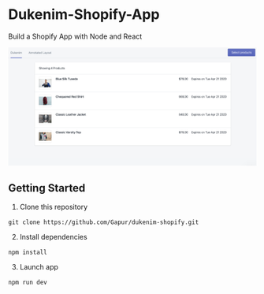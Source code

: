 # Dukenim-Shopify-App

Build a Shopify App with Node and React

![dukenim_shopify](/public/example.png)

## Getting Started

1. Clone this repository
```
git clone https://github.com/Gapur/dukenim-shopify.git
```
2. Install dependencies
```
npm install
```
3. Launch app
```
npm run dev
```
